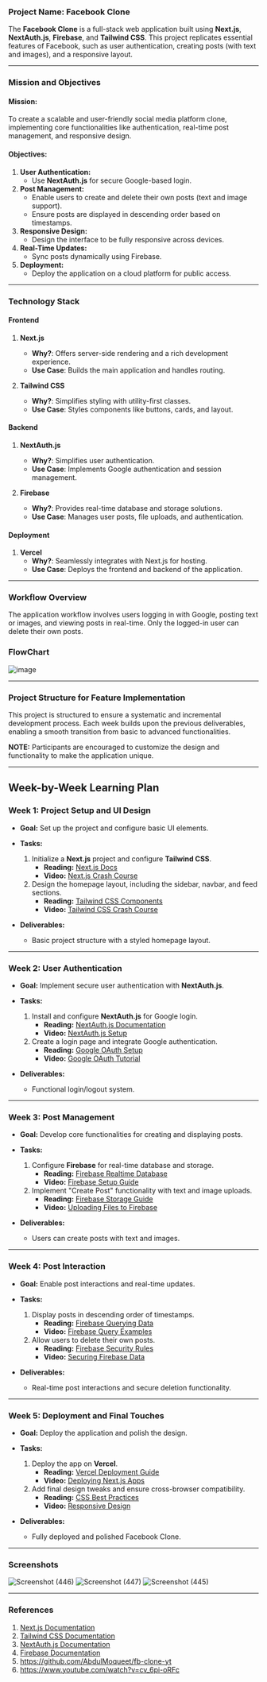 ### **Project Name: Facebook Clone**

The **Facebook Clone** is a full-stack web application built using **Next.js**, **NextAuth.js**, **Firebase**, and **Tailwind CSS**. This project replicates essential features of Facebook, such as user authentication, creating posts (with text and images), and a responsive layout.

---

### **Mission and Objectives**

#### **Mission:**
To create a scalable and user-friendly social media platform clone, implementing core functionalities like authentication, real-time post management, and responsive design.

#### **Objectives:**
1. **User Authentication:**
   - Use **NextAuth.js** for secure Google-based login.
2. **Post Management:**
   - Enable users to create and delete their own posts (text and image support).
   - Ensure posts are displayed in descending order based on timestamps.
3. **Responsive Design:**
   - Design the interface to be fully responsive across devices.
4. **Real-Time Updates:**
   - Sync posts dynamically using Firebase.
5. **Deployment:**
   - Deploy the application on a cloud platform for public access.

---

### **Technology Stack**

#### **Frontend**
1. **Next.js**
   - **Why?**: Offers server-side rendering and a rich development experience.
   - **Use Case**: Builds the main application and handles routing.

2. **Tailwind CSS**
   - **Why?**: Simplifies styling with utility-first classes.
   - **Use Case**: Styles components like buttons, cards, and layout.

#### **Backend**
1. **NextAuth.js**
   - **Why?**: Simplifies user authentication.
   - **Use Case**: Implements Google authentication and session management.

2. **Firebase**
   - **Why?**: Provides real-time database and storage solutions.
   - **Use Case**: Manages user posts, file uploads, and authentication.

#### **Deployment**
1. **Vercel**
   - **Why?**: Seamlessly integrates with Next.js for hosting.
   - **Use Case**: Deploys the frontend and backend of the application.

---

### **Workflow Overview**
The application workflow involves users logging in with Google, posting text or images, and viewing posts in real-time. Only the logged-in user can delete their own posts.

### **FlowChart**

![image](https://github.com/user-attachments/assets/0dbfc673-d9e9-45f0-939b-bacea2fbcb93)

---

### **Project Structure for Feature Implementation**
This project is structured to ensure a systematic and incremental development process. Each week builds upon the previous deliverables, enabling a smooth transition from basic to advanced functionalities.

**NOTE:** Participants are encouraged to customize the design and functionality to make the application unique.

---

## **Week-by-Week Learning Plan**

### **Week 1: Project Setup and UI Design**
- **Goal:** Set up the project and configure basic UI elements.
- **Tasks:**
  1. Initialize a **Next.js** project and configure **Tailwind CSS**.
     - **Reading:** [Next.js Docs](https://nextjs.org/docs/getting-started)
     - **Video:** [Next.js Crash Course](https://www.youtube.com/watch?v=mTz0GXj8NN0)
  2. Design the homepage layout, including the sidebar, navbar, and feed sections.
     - **Reading:** [Tailwind CSS Components](https://tailwindcss.com/docs/components)
     - **Video:** [Tailwind CSS Crash Course](https://www.geeksforgeeks.org/tailwind-css/)

- **Deliverables:**
  - Basic project structure with a styled homepage layout.

---

### **Week 2: User Authentication**
- **Goal:** Implement secure user authentication with **NextAuth.js**.
- **Tasks:**
  1. Install and configure **NextAuth.js** for Google login.
     - **Reading:** [NextAuth.js Documentation](https://next-auth.js.org/)
     - **Video:** [NextAuth.js Setup](https://www.youtube.com/watch?v=2JnEq3ZmLH0&t=21s)
  2. Create a login page and integrate Google authentication.
     - **Reading:** [Google OAuth Setup](https://developers.google.com/identity/protocols/oauth2)
     - **Video:** [Google OAuth Tutorial](https://www.youtube.com/watch?v=VZH_lGxqFYU)

- **Deliverables:**
  - Functional login/logout system.

---

### **Week 3: Post Management**
- **Goal:** Develop core functionalities for creating and displaying posts.
- **Tasks:**
  1. Configure **Firebase** for real-time database and storage.
     - **Reading:** [Firebase Realtime Database](https://firebase.google.com/docs/database)
     - **Video:** [Firebase Setup Guide](https://www.youtube.com/watch?v=pP7quzFmWBY)
  2. Implement "Create Post" functionality with text and image uploads.
     - **Reading:** [Firebase Storage Guide](https://firebase.google.com/docs/storage)
     - **Video:** [Uploading Files to Firebase](https://www.youtube.com/watch?v=fgdpvwEWJ9M&t=1644s)

- **Deliverables:**
  - Users can create posts with text and images.

---

### **Week 4: Post Interaction**
- **Goal:** Enable post interactions and real-time updates.
- **Tasks:**
  1. Display posts in descending order of timestamps.
     - **Reading:** [Firebase Querying Data](https://www.tutorialspoint.com/firebase/firebase_queries.htm)
     - **Video:** [Firebase Query Examples](https://www.youtube.com/watch?v=Ofux_4c94FI)
  2. Allow users to delete their own posts.
     - **Reading:** [Firebase Security Rules](https://firebase.google.com/docs/rules)
     - **Video:** [Securing Firebase Data](https://www.youtube.com/watch?v=eW5MdE3ZcAw&t=605s)

- **Deliverables:**
  - Real-time post interactions and secure deletion functionality.

---

### **Week 5: Deployment and Final Touches**
- **Goal:** Deploy the application and polish the design.
- **Tasks:**
  1. Deploy the app on **Vercel**.
     - **Reading:** [Vercel Deployment Guide](https://vercel.com/docs)
     - **Video:** [Deploying Next.js Apps](https://www.youtube.com/watch?v=b2bIdtSwDhc&t=393s)
  2. Add final design tweaks and ensure cross-browser compatibility.
     - **Reading:** [CSS Best Practices](https://developer.mozilla.org/en-US/docs/Learn/CSS/Building_blocks)
     - **Video:** [Responsive Design](https://www.youtube.com/watch?v=srvUrASNj0s)

- **Deliverables:**
  - Fully deployed and polished Facebook Clone.

---
### Screenshots
![Screenshot (446)](https://github.com/user-attachments/assets/b7cbc373-732d-4b6c-ae26-cc3cc51cd3b7)
![Screenshot (447)](https://github.com/user-attachments/assets/71ab4372-dc6f-4f05-99ef-d2196080958a)
![Screenshot (445)](https://github.com/user-attachments/assets/b9f6cfc5-c6b1-4599-baf0-76c34df9abbf)

---

### **References**
1. [Next.js Documentation](https://nextjs.org/docs)
2. [Tailwind CSS Documentation](https://tailwindcss.com/docs)
3. [NextAuth.js Documentation](https://next-auth.js.org/)
4. [Firebase Documentation](https://firebase.google.com/docs)
5. https://github.com/AbdulMoqueet/fb-clone-yt
6. https://www.youtube.com/watch?v=cv_6pi-oRFc

